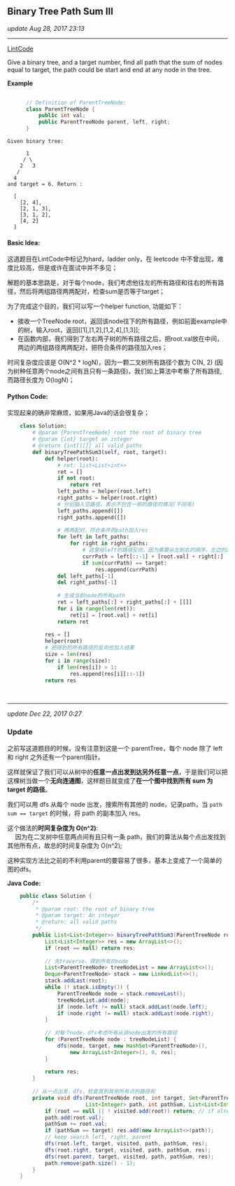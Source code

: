 ## Binary Tree Path Sum III
_update Aug 28, 2017  23:13_

---
[LintCode](http://www.lintcode.com/en/problem/binary-tree-path-sum-iii/)

Give a binary tree, and a target number, find all path that the sum of nodes equal to target, the path could be start and end at any node in the tree.

**Example**
```java    
    
      // Definition of ParentTreeNode:
      class ParentTreeNode {
          public int val;
          public ParentTreeNode parent, left, right;
      }
```
    Given binary tree:
    
          1
         / \
        2   3
       /
      4
    and target = 6. Return :
    
      [
        [2, 4],
        [2, 1, 3],
        [3, 1, 2],
        [4, 2]
      ]
      
#### Basic Idea:
这道题目在LintCode中标记为hard，ladder only，在 leetcode 中不曾出现，难度比较高，但是或许在面试中并不多见；

解题的基本思路是，对于每个node，我们考虑他往左的所有路径和往右的所有路径，然后将两组路径两两配对，检查sum是否等于target；

为了完成这个目的，我们可以写一个helper function, 功能如下：
-  接收一个TreeNode root，返回该node往下的所有路径，例如前面example中的树，输入root，返回[[1],[1,2],[1,2,4],[1,3]];
-  在函数内部，我们得到了左右两子树的所有路径之后，把root.val放在中间，两边的两组路径两两配对，把符合条件的路径加入res；

时间复杂度应该是 O(N^2 * logN)，因为一颗二叉树所有路径个数为 C(N, 2) (因为树种任意两个node之间有且只有一条路径)，我们如上算法中考察了所有路径, 而路径长度为 O(logN)；

#### Python Code:
实现起来的确非常麻烦，如果用Java的话会很复杂；
```python
    class Solution:
        # @param {ParentTreeNode} root the root of binary tree
        # @param {int} target an integer
        # @return {int[][]} all valid paths
        def binaryTreePathSum3(self, root, target):
            def helper(root):
                # ret: list<List<int>>
                ret = []
                if not root:
                    return ret
                left_paths = helper(root.left)
                right_paths = helper(root.right)
                # 分别插入空路径，表示不包含一侧的路径的情况(不拐弯)
                left_paths.append([])
                right_paths.append([])
                
                # 两两配对，符合条件的path加入res
                for left in left_paths:
                    for right in right_paths:
                        # 这里给left的路径反向，因为需要从左到右的顺序，左边的路径应该从下向上
                        currPath = left[::-1] + [root.val] + right[:]
                        if sum(currPath) == target:
                            res.append(currPath)
                del left_paths[-1]
                del right_paths[-1]
                
                # 生成当前node的所有path
                ret = left_paths[:] + right_paths[:] + [[]]
                for i in range(len(ret)):
                    ret[i] = [root.val] + ret[i]
                return ret
                
            res = []
            helper(root)
            # 把得到的所有路径的反向也加入结果
            size = len(res)
            for i in range(size):
                if len(res[i]) > 1:
                    res.append(res[i][::-1])
            return res
```    
<br>

---
_update Dec 22, 2017  0:27_

### Update 
之前写这道题目的时候，没有注意到这是一个 parentTree，每个 node 除了 left 和 right 之外还有一个parent指针。

这样就保证了我们可以从树中的**任意一点出发到达另外任意一点**，于是我们可以把这棵树当做一个**无向连通图**，这样题目就变成了**在一个图中找到所有 sum 为 target 的路径**。

我们可以用 dfs 从每个 node 出发，搜索所有其他的 node，记录path，当 `path sum == target` 的时候，将 path 的副本加入 res。

这个做法的**时间复杂度为 O(n^2)**:   
&emsp; 因为在二叉树中任意两点间有且只有一条 path，我们的算法从每个点出发找到其他所有点，故总的时间复杂度为 O(n^2);

这种实现方法比之前的不利用parent的要容易了很多，基本上变成了一个简单的图的dfs。

**Java Code:**
```java
    public class Solution {
        /*
         * @param root: the root of binary tree
         * @param target: An integer
         * @return: all valid paths
         */
        public List<List<Integer>> binaryTreePathSum3(ParentTreeNode root, int target) {
            List<List<Integer>> res = new ArrayList<>();
            if (root == null) return res;
            
            // 先traverse，得到所有的node
            List<ParentTreeNode> treeNodeList = new ArrayList<>();
            Deque<ParentTreeNode> stack = new LinkedList<>();
            stack.addLast(root);
            while (! stack.isEmpty()) {
                ParentTreeNode node = stack.removeLast();
                treeNodeList.add(node);
                if (node.left != null) stack.addLast(node.left);
                if (node.right != null) stack.addLast(node.right);
            }
            
            // 对每个node，dfs考虑所有从该node出发的所有路径
            for (ParentTreeNode node : treeNodeList) {
                dfs(node, target, new HashSet<ParentTreeNode>(), 
                    new ArrayList<Integer>(), 0, res);
            }
            
            return res;
        }
        
        // 从一点出发，dfs，检查其到其他所有点的路径和
        private void dfs(ParentTreeNode root, int target, Set<ParentTreeNode> visited, 
                         List<Integer> path, int pathSum, List<List<Integer>> res) {
            if (root == null || ! visited.add(root)) return; // if already visited root, return
            path.add(root.val);
            pathSum += root.val;
            if (pathSum == target) res.add(new ArrayList<>(path));
            // keep search left, right, parent
            dfs(root.left, target, visited, path, pathSum, res);
            dfs(root.right, target, visited, path, pathSum, res);
            dfs(root.parent, target, visited, path, pathSum, res);
            path.remove(path.size() - 1);
        }
    }
```














        
      
      